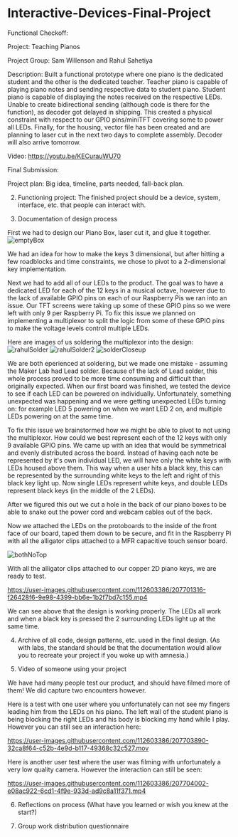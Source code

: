 # Interactive-Devices-Final-Project


Functional Checkoff:

Project: Teaching Pianos

Project Group: Sam Willenson and Rahul Sahetiya

Description: Built a functional prototype where one piano is the dedicated student and the other is the dedicated teacher. Teacher piano is capable of playing piano notes and sending respective data to student piano. Student piano is capable of displaying the notes received on the respective LEDs. Unable to create bidirectional sending (although code is there for the function), as decoder got delayed in shipping. This created a physical constraint with respect to our GPIO pins/miniTFT covering some to power all LEDs. Finally, for the housing, vector file has been created and are planning to laser cut in the next two days to complete assembly. Decoder will also arrive tomorrow.

Video:
https://youtu.be/KECurauWU70

Final Submission:

Project plan: Big idea, timeline, parts needed, fall-back plan.

2. Functioning project: The finished project should be a device, system, interface, etc. that people can interact with.

3. Documentation of design process

First we had to design our Piano Box, laser cut it, and glue it together.
![emptyBox](https://user-images.githubusercontent.com/112603386/207697881-3df0dcbc-65dd-4b0e-9f24-cb697f526d99.jpeg)


We had an idea for how to make the keys 3 dimensional, but after hitting a few roadblocks and time constraints, we chose to pivot to a 2-dimensional key implementation.

Next we had to add all of our LEDs to the product. The goal was to have a dedicated LED for each of the 12 keys in a musical octave, however due to the lack of available GPIO pins on each of our Raspberry Pis we ran into an issue. Our TFT screens were taking up some of these GPIO pins so we were left with only 9 per Raspberry Pi. To fix this issue we planned on implementing a multiplexor to split the logic from some of these GPIO pins to make the voltage levels control multiple LEDs.

Here are images of us soldering the multiplexor into the design:
![rahulSolder](https://user-images.githubusercontent.com/112603386/207697928-e46965c9-dac7-4272-afa0-d3eaf6409a40.jpeg)
![rahulSolder2](https://user-images.githubusercontent.com/112603386/207697944-68baeb96-61be-4764-ab2a-2d3b2b9b1086.jpeg)
![solderCloseup](https://user-images.githubusercontent.com/112603386/207697970-42d0a780-90ec-462d-a4c4-4adda17cc601.jpeg)

We are both eperienced at soldering, but we made one mistake - assuming the Maker Lab had Lead solder. Because of the lack of Lead solder, this whole process proved to be more time consuming and difficult than originally expected. When our first board was finished, we tested the device to see if each LED can be powered on individually. Unfortunately, something unexpected was happening and we were getting unexpected LEDs turning on: for example LED 5 powering on when we want LED 2 on, and multiple LEDs powering on at the same time. 

To fix this issue we brainstormed how we might be able to pivot to not using the multiplexor. How could we best represent each of the 12 keys with only 9 available GPIO pins. We came up with an idea that would be symmetrical and evenly distributed across the board. Instead of having each note be represented by it's own individual LED, we will have only the white keys with LEDs housed above them. This way when a user hits a black key, this can be represented by the surrounding white keys to the left and right of this black key light up. Now single LEDs represent white keys, and double LEDs represent black keys (in the middle of the 2 LEDs).

After we figured this out we cut a hole in the back of our piano boxes to be able to snake out the power cord and webcam cables out of the back.

Now we attached the LEDs on the protoboards to the inside of the front face of our board, taped them down to be secure, and fit in the Raspberry Pi with all the alligator clips attached to a MFR capacitive touch sensor board. 


![bothNoTop](https://user-images.githubusercontent.com/112603386/207701128-3e72a2a3-2f06-410e-983f-fbf2c40d9311.jpeg)

With all the alligator clips attached to our copper 2D piano keys, we are ready to test.


https://user-images.githubusercontent.com/112603386/207701316-f26428f6-9e98-4399-bb6e-1b2f7bd7c155.mp4

We can see above that the design is working properly. The LEDs all work and when a black key is pressed the 2 surrounding LEDs light up at the same time.

4. Archive of all code, design patterns, etc. used in the final design. (As with labs, the standard should be that the documentation would allow you to recreate your project if you woke up with amnesia.)

5. Video of someone using your project
  
  We have had many people test our product, and should have filmed more of them! We did capture two encounters however.
  
  Here is a test with one user where you unfortunately can not see my fingers leading him from the LEDs on his piano. The left wall of the student piano is being blocking the right LEDs and his body is blocking my hand while I play. However you can still see an interaction here:
  

https://user-images.githubusercontent.com/112603386/207703890-32ca8f64-c52b-4e9d-b117-49368c32c527.mov

Here is another user test where the user was filming with unfortunately a very low quality camera. However the interaction can still be seen:



https://user-images.githubusercontent.com/112603386/207704002-e08ac922-6cd1-4f9e-933d-ad9c8a11f371.mp4



6. Reflections on process (What have you learned or wish you knew at the start?)

7. Group work distribution questionnaire
